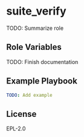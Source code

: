 suite_verify
============

TODO: Summarize role

Role Variables
--------------

TODO: Finish documentation


Example Playbook
----------------

```yaml
TODO: Add example
```

License
-------

EPL-2.0
